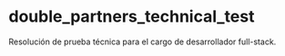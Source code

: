 # double_partners_technical_test
Resolución de prueba técnica para el cargo de desarrollador full-stack.
